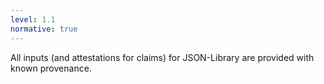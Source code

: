 ```yaml
---
level: 1.1
normative: true
---
```


All inputs (and attestations for claims) for JSON-Library are provided with known provenance.
